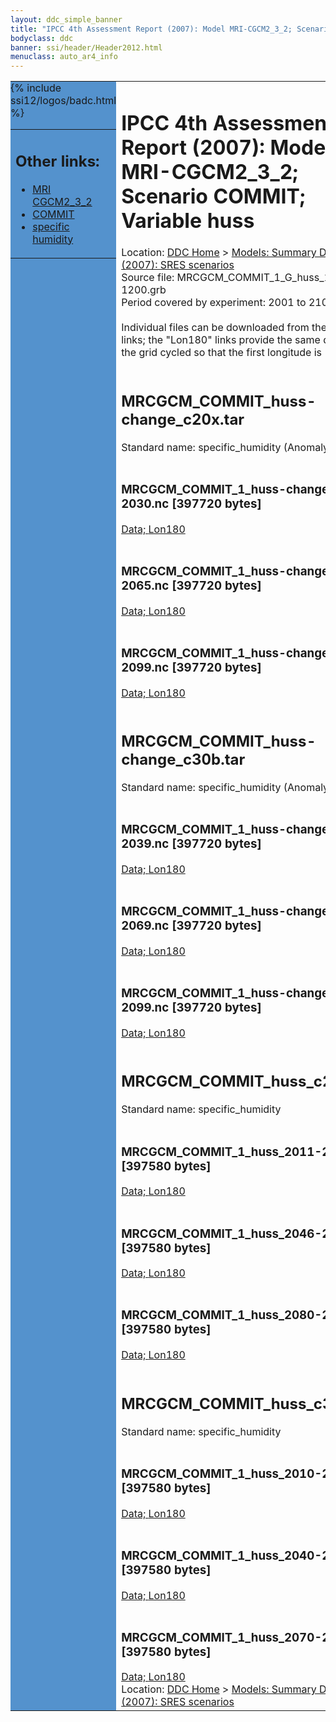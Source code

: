 ```yaml
---
layout: ddc_simple_banner
title: "IPCC 4th Assessment Report (2007): Model MRI-CGCM2_3_2; Scenario COMMIT; Variable huss"
bodyclass: ddc
banner: ssi/header/Header2012.html
menuclass: auto_ar4_info
---
```



<table width="100%" border="0" cellspacing="0" cellpadding="0" style="border-collapse: collapse;">
<tr style="margin:0;padding:0;border:0;">
<td style="margin:0;padding:0;border:0;height:1pt;width:150pt;background:#5492CD;" valign="top" >

<div id="lh-col2" class="auto_ar4_info">
<table class="menumain" bgcolor="#5492CD" cellspacing="0" width="100%" border="0">
<tr><td>
<h2> Other links:</h2>
<ul>
<li><a href="/auto/ar4/model-MRI-CGCM2_3_2.html">MRI<br/>CGCM2_3_2</a></li>
<li><a href="/auto/ar4/scenario-COMMIT.html">COMMIT</a></li>
<li><a href="/auto/ar4/var-specific_humidity.html">specific humidity</a></li>
</ul>
</td></tr>
{% include ssi12/logos/badc.html %}
</table>
</div>
</td>
<td><h1>IPCC 4th Assessment Report (2007): Model MRI-CGCM2_3_2; Scenario COMMIT; Variable huss</h1>

<!-- Breadcrumb1 -->
<div id="breadcrumb1" align="left">
Location: <a href="/index.html">DDC Home</a> > <a href="/sim/gcm_clim/">Models: Summary Data</a>
> <a href="/sim/gcm_clim/SRES_AR4/index.html">AR4 (2007): SRES scenarios</a>
</div>
<!-- End of Breadcrumb1 -->Source file: MRCGCM_COMMIT_1_G_huss_1-1200.grb
<br/>
Period covered by experiment: 2001 to 2100<br/>
<br/>Individual files can be downloaded from the "data" links; the "Lon180" links provide the same data
         with the grid cycled so that the first longitude is 180W<br/>
<br/><h2>MRCGCM_COMMIT_huss-change_c20x.tar</h2>
Standard name: specific_humidity (Anomaly)<br>
<br/><h3>MRCGCM_COMMIT_1_huss-change_2011-2030.nc [397720 bytes]</h3>
<a href="/cgi-bin/downl/ar4_nc/huss/MRCGCM_COMMIT_1_huss-change_2011-2030.nc">Data; </a><a href="/cgi-bin/downl/ar4_nc/huss/MRCGCM_COMMIT_1_huss-change_2011-2030.cyto180.nc"> Lon180</a><br/>
<br/><h3>MRCGCM_COMMIT_1_huss-change_2046-2065.nc [397720 bytes]</h3>
<a href="/cgi-bin/downl/ar4_nc/huss/MRCGCM_COMMIT_1_huss-change_2046-2065.nc">Data; </a><a href="/cgi-bin/downl/ar4_nc/huss/MRCGCM_COMMIT_1_huss-change_2046-2065.cyto180.nc"> Lon180</a><br/>
<br/><h3>MRCGCM_COMMIT_1_huss-change_2080-2099.nc [397720 bytes]</h3>
<a href="/cgi-bin/downl/ar4_nc/huss/MRCGCM_COMMIT_1_huss-change_2080-2099.nc">Data; </a><a href="/cgi-bin/downl/ar4_nc/huss/MRCGCM_COMMIT_1_huss-change_2080-2099.cyto180.nc"> Lon180</a><br/>
<br/><h2>MRCGCM_COMMIT_huss-change_c30b.tar</h2>
Standard name: specific_humidity (Anomaly)<br>
<br/><h3>MRCGCM_COMMIT_1_huss-change_2010-2039.nc [397720 bytes]</h3>
<a href="/cgi-bin/downl/ar4_nc/huss/MRCGCM_COMMIT_1_huss-change_2010-2039.nc">Data; </a><a href="/cgi-bin/downl/ar4_nc/huss/MRCGCM_COMMIT_1_huss-change_2010-2039.cyto180.nc"> Lon180</a><br/>
<br/><h3>MRCGCM_COMMIT_1_huss-change_2040-2069.nc [397720 bytes]</h3>
<a href="/cgi-bin/downl/ar4_nc/huss/MRCGCM_COMMIT_1_huss-change_2040-2069.nc">Data; </a><a href="/cgi-bin/downl/ar4_nc/huss/MRCGCM_COMMIT_1_huss-change_2040-2069.cyto180.nc"> Lon180</a><br/>
<br/><h3>MRCGCM_COMMIT_1_huss-change_2070-2099.nc [397720 bytes]</h3>
<a href="/cgi-bin/downl/ar4_nc/huss/MRCGCM_COMMIT_1_huss-change_2070-2099.nc">Data; </a><a href="/cgi-bin/downl/ar4_nc/huss/MRCGCM_COMMIT_1_huss-change_2070-2099.cyto180.nc"> Lon180</a><br/>
<br/><h2>MRCGCM_COMMIT_huss_c20x.tar</h2>
Standard name: specific_humidity<br>
<br/><h3>MRCGCM_COMMIT_1_huss_2011-2030.nc [397580 bytes]</h3>
<a href="/cgi-bin/downl/ar4_nc/huss/MRCGCM_COMMIT_1_huss_2011-2030.nc">Data; </a><a href="/cgi-bin/downl/ar4_nc/huss/MRCGCM_COMMIT_1_huss_2011-2030.cyto180.nc"> Lon180</a><br/>
<br/><h3>MRCGCM_COMMIT_1_huss_2046-2065.nc [397580 bytes]</h3>
<a href="/cgi-bin/downl/ar4_nc/huss/MRCGCM_COMMIT_1_huss_2046-2065.nc">Data; </a><a href="/cgi-bin/downl/ar4_nc/huss/MRCGCM_COMMIT_1_huss_2046-2065.cyto180.nc"> Lon180</a><br/>
<br/><h3>MRCGCM_COMMIT_1_huss_2080-2099.nc [397580 bytes]</h3>
<a href="/cgi-bin/downl/ar4_nc/huss/MRCGCM_COMMIT_1_huss_2080-2099.nc">Data; </a><a href="/cgi-bin/downl/ar4_nc/huss/MRCGCM_COMMIT_1_huss_2080-2099.cyto180.nc"> Lon180</a><br/>
<br/><h2>MRCGCM_COMMIT_huss_c30b.tar</h2>
Standard name: specific_humidity<br>
<br/><h3>MRCGCM_COMMIT_1_huss_2010-2039.nc [397580 bytes]</h3>
<a href="/cgi-bin/downl/ar4_nc/huss/MRCGCM_COMMIT_1_huss_2010-2039.nc">Data; </a><a href="/cgi-bin/downl/ar4_nc/huss/MRCGCM_COMMIT_1_huss_2010-2039.cyto180.nc"> Lon180</a><br/>
<br/><h3>MRCGCM_COMMIT_1_huss_2040-2069.nc [397580 bytes]</h3>
<a href="/cgi-bin/downl/ar4_nc/huss/MRCGCM_COMMIT_1_huss_2040-2069.nc">Data; </a><a href="/cgi-bin/downl/ar4_nc/huss/MRCGCM_COMMIT_1_huss_2040-2069.cyto180.nc"> Lon180</a><br/>
<br/><h3>MRCGCM_COMMIT_1_huss_2070-2099.nc [397580 bytes]</h3>
<a href="/cgi-bin/downl/ar4_nc/huss/MRCGCM_COMMIT_1_huss_2070-2099.nc">Data; </a><a href="/cgi-bin/downl/ar4_nc/huss/MRCGCM_COMMIT_1_huss_2070-2099.cyto180.nc"> Lon180</a><br/>
<!-- Breadcrumb2 -->
<div id="breadcrumb2" align="left">
Location: <a href="/index.html">DDC Home</a> > <a href="/sim/gcm_clim/">Models: Summary Data</a>
> <a href="/sim/gcm_clim/SRES_AR4/index.html">AR4 (2007): SRES scenarios</a>
</div>
<!-- End of Breadcrumb2 --></td></tr></table>
